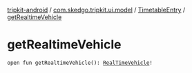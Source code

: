 [tripkit-android](../../index.md) / [com.skedgo.tripkit.ui.model](../index.md) / [TimetableEntry](index.md) / [getRealtimeVehicle](./get-realtime-vehicle.md)

# getRealtimeVehicle

`open fun getRealtimeVehicle(): `[`RealTimeVehicle`](../../com.skedgo.tripkit.routing/-real-time-vehicle/index.md)`!`